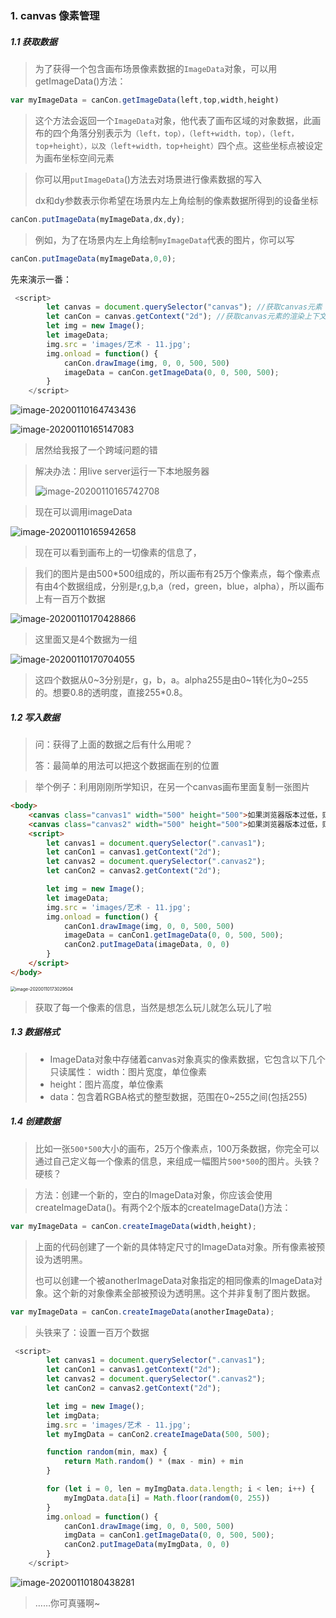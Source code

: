 ### 1. canvas 像素管理

##### 1.1 获取数据

> 为了获得一个包含画布场景像素数据的`ImageData`对象，可以用getImageData()方法：

```js
var myImageData = canCon.getImageData(left,top,width,height)
```

> 这个方法会返回一个`ImageData`对象，他代表了画布区域的对象数据，此画布的四个角落分别表示为`（left，top），（left+width，top），（left，top+height），以及（left+width，top+height）`四个点。这些坐标点被设定为画布坐标空间元素

> 你可以用`putImageData`()方法去对场景进行像素数据的写入
>
> dx和dy参数表示你希望在场景内左上角绘制的像素数据所得到的设备坐标

```js
canCon.putImageData(myImageData,dx,dy);
```

> 例如，为了在场景内左上角绘制`myImageData`代表的图片，你可以写

```js
canCon.putImageData(myImageData,0,0);
```

先来演示一番：

```js
 <script>
        let canvas = document.querySelector("canvas"); //获取canvas元素
        let canCon = canvas.getContext("2d"); //获取canvas元素的渲染上下文
        let img = new Image();
        let imageData;
        img.src = 'images/艺术 - 11.jpg';
        img.onload = function() {
            canCon.drawImage(img, 0, 0, 500, 500)
            imageData = canCon.getImageData(0, 0, 500, 500);
        }
    </script>
```

![image-20200110164743436](C:\Users\王雨波\AppData\Roaming\Typora\typora-user-images\image-20200110164743436.png)

![image-20200110165147083](C:\Users\王雨波\AppData\Roaming\Typora\typora-user-images\image-20200110165147083.png)

> 居然给我报了一个跨域问题的错

> 解决办法：用live server运行一下本地服务器
>
> ![image-20200110165742708](C:\Users\王雨波\AppData\Roaming\Typora\typora-user-images\image-20200110165742708.png)

> 现在可以调用imageData

![image-20200110165942658](C:\Users\王雨波\AppData\Roaming\Typora\typora-user-images\image-20200110165942658.png)

> 现在可以看到画布上的一切像素的信息了，

> 我们的图片是由500*500组成的，所以画布有25万个像素点，每个像素点有由4个数据组成，分别是r,g,b,a（red，green，blue，alpha），所以画布上有一百万个数据

<img src="C:\Users\王雨波\AppData\Roaming\Typora\typora-user-images\image-20200110170428866.png" alt="image-20200110170428866"  />

> 这里面又是4个数据为一组

![image-20200110170704055](C:\Users\王雨波\AppData\Roaming\Typora\typora-user-images\image-20200110170704055.png)

> 这四个数据从0~3分别是r，g，b，a。alpha255是由0~1转化为0~255的。想要0.8的透明度，直接255*0.8。

##### 1.2 写入数据

> 问：获得了上面的数据之后有什么用呢？
>
> 答：最简单的用法可以把这个数据画在别的位置

> 举个例子：利用刚刚所学知识，在另一个canvas画布里面复制一张图片

```html
<body>
    <canvas class="canvas1" width="500" height="500">如果浏览器版本过低，则此处文字会显示出来</canvas>
    <canvas class="canvas2" width="500" height="500">如果浏览器版本过低，则此处文字会显示出来</canvas>
    <script>
        let canvas1 = document.querySelector(".canvas1");
        let canCon1 = canvas1.getContext("2d");
        let canvas2 = document.querySelector(".canvas2");
        let canCon2 = canvas2.getContext("2d");

        let img = new Image();
        let imageData;
        img.src = 'images/艺术 - 11.jpg';
        img.onload = function() {
            canCon1.drawImage(img, 0, 0, 500, 500)
            imageData = canCon1.getImageData(0, 0, 500, 500);
            canCon2.putImageData(imageData, 0, 0)
        }
    </script>
</body>
```

<img src="C:\Users\王雨波\AppData\Roaming\Typora\typora-user-images\image-20200110173029504.png" alt="image-20200110173029504" style="zoom:50%;" />

> 获取了每一个像素的信息，当然是想怎么玩儿就怎么玩儿了啦

##### 1.3 数据格式

> - ImageData对象中存储着canvas对象真实的像素数据，它包含以下几个只读属性：
>   width：图片宽度，单位像素
> - height：图片高度，单位像素
> - data：包含着RGBA格式的整型数据，范围在0~255之间(包括255)

##### 1.4 创建数据

> 比如一张`500*500`大小的画布，25万个像素点，100万条数据，你完全可以通过自己定义每一个像素的信息，来组成一幅图片`500*500`的图片。头铁？硬核？

> 方法：创建一个新的，空白的ImageData对象，你应该会使用createImageData()。有两个2个版本的createImageData()方法：

```js
var myImageData = canCon.createImageData(width,height);
```

> 上面的代码创建了一个新的具体特定尺寸的ImageData对象。所有像素被预设为透明黑。
>
> 也可以创建一个被anotherImageData对象指定的相同像素的ImageData对象。这个新的对象像素全部被预设为透明黑。这个并非复制了图片数据。

```js
var myImageData = canCon.createImageData(anotherImageData);
```

> 头铁来了：设置一百万个数据

```js
 <script>
        let canvas1 = document.querySelector(".canvas1");
        let canCon1 = canvas1.getContext("2d");
        let canvas2 = document.querySelector(".canvas2");
        let canCon2 = canvas2.getContext("2d");

        let img = new Image();
        let imgData;
        img.src = 'images/艺术 - 11.jpg';
        let myImgData = canCon2.createImageData(500, 500);

        function random(min, max) {
            return Math.random() * (max - min) + min
        }

        for (let i = 0, len = myImgData.data.length; i < len; i++) {
            myImgData.data[i] = Math.floor(random(0, 255))
        }
        img.onload = function() {
            canCon1.drawImage(img, 0, 0, 500, 500)
            imgData = canCon1.getImageData(0, 0, 500, 500);
            canCon2.putImageData(myImgData, 0, 0)
        }
    </script>
```

![image-20200110180438281](C:\Users\王雨波\AppData\Roaming\Typora\typora-user-images\image-20200110180438281.png)

> ……你可真骚啊~